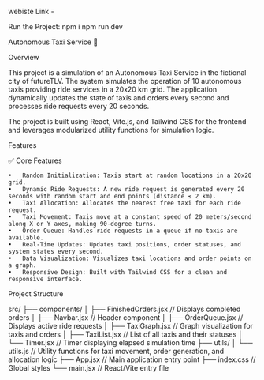 webiste Link -

Run the Project:
npm i
npm run dev

Autonomous Taxi Service 🚖

Overview

This project is a simulation of an Autonomous Taxi Service in the fictional city of futureTLV. The system simulates the operation of 10 autonomous taxis providing ride services in a 20x20 km grid. The application dynamically updates the state of taxis and orders every second and processes ride requests every 20 seconds.

The project is built using React, Vite.js, and Tailwind CSS for the frontend and leverages modularized utility functions for simulation logic.

Features

✅ Core Features

    •	Random Initialization: Taxis start at random locations in a 20x20 grid.
    •	Dynamic Ride Requests: A new ride request is generated every 20 seconds with random start and end points (distance ≤ 2 km).
    •	Taxi Allocation: Allocates the nearest free taxi for each ride request.
    •	Taxi Movement: Taxis move at a constant speed of 20 meters/second along X or Y axes, making 90-degree turns.
    •	Order Queue: Handles ride requests in a queue if no taxis are available.
    •	Real-Time Updates: Updates taxi positions, order statuses, and system states every second.
    •	Data Visualization: Visualizes taxi locations and order points on a graph.
    •	Responsive Design: Built with Tailwind CSS for a clean and responsive interface.

Project Structure

src/
├── components/
│ ├── FinishedOrders.jsx // Displays completed orders
│ ├── Navbar.jsx // Header component
│ ├── OrderQueue.jsx // Displays active ride requests
│ ├── TaxiGraph.jsx // Graph visualization for taxis and orders
│ ├── TaxiList.jsx // List of all taxis and their statuses
│ └── Timer.jsx // Timer displaying elapsed simulation time
├── utils/
│ └── utils.js // Utility functions for taxi movement, order generation, and allocation logic
├── App.jsx // Main application entry point
├── index.css // Global styles
└── main.jsx // React/Vite entry file
